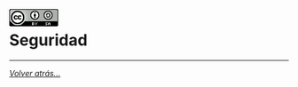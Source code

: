 <img src="../../imagenes/MI-LICENCIA88x31.png" style="float: left; margin-right: 10px;" />

# Seguridad
________________________________________
*[Volver atrás...](../README.md)*